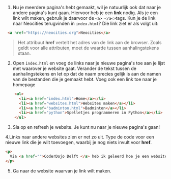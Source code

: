 1. Nu je meerdere pagina's hebt gemaakt, wil je natuurlijk ook dat naar je andere pagina's kunt gaan. Hiervoor heb je een **link** nodig. Als je een link wilt maken, gebruik je daarvoor de `<a> </a<>`tags. Kun je de link naar Neocities terugvinden in `index.html`? Die link ziet er als volgt uit:
```html
 <a href="https://neocities.org">Neocities</a>
```
> Het attribuut **href** vertelt het adres van de link aan de browser. Zoals geldt voor alle attributen, moet de waarde tussen aanhalingstekens staan.
2. Open `index.html` en voeg de links naar je nieuwe pagina's toe aan je lijst met waarover je website gaat. Verander de tekst tussen de aanhalingstekens en let op dat de naam precies gelijk is aan de namen van de bestanden die je gemaakt hebt. Voeg ook een link toe naar je homepage
```html
    <ul>
      <li><a href="index.html">Home</a></li>
      <li><a href="websites.html">Websites maken</a></li>
      <li><a href="badminton.html">Badminton</a></li>
      <li><a href="python">Spelletjes programmeren in Python</a></li>
    </ul>
```
3. Sla op en refresh je website. Je kunt nu naar je nieuwe pagina's gaan!

4.Links naar andere websites zien er net zo uit. Type de code voor een nieuwe link die je wilt toevoegen, waarbij je nog niets invult voor **href**.
```html
<p>
  Via <a href="">CoderDojo Delft </a> heb ik geleerd hoe je een website maakt.
</p>
```
5. Ga naar de website waarvan je link wilt maken.



